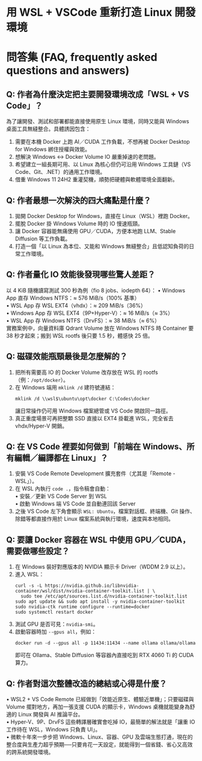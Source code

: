 # 用 WSL + VSCode 重新打造 Linux 開發環境

# 問答集 (FAQ, frequently asked questions and answers)

## Q: 作者為什麼決定把主要開發環境改成「WSL + VS Code」？
為了讓開發、測試和部署都能直接使用原生 Linux 環境，同時又能與 Windows 桌面工具無縫整合。具體誘因包含：
1. 需要在本機 Docker 上跑 AI／CUDA 工作負載，不想再被 Docker Desktop for Windows 綁住授權與效能。
2. 想解決 Windows ↔ Docker Volume IO 嚴重掉速的老問題。
3. 希望建立一組長期可用、以 Linux 為核心但仍可沿用 Windows 工具鏈（VS Code、Git、.NET）的通用工作環境。
4. 借重 Windows 11 24H2 重灌契機，順勢把硬體與軟體環境全面翻新。

## Q: 作者最想一次解決的四大痛點是什麼？
1. 拋開 Docker Desktop for Windows，直接在 Linux（WSL）裡跑 Docker。  
2. 擺脫 Docker 掛 Windows Volume 時的 IO 慢速瓶頸。  
3. 讓 Docker 容器能無痛使用 GPU／CUDA，方便本地跑 LLM、Stable Diffusion 等工作負載。  
4. 打造一個「以 Linux 為本位、又能和 Windows 無縫整合」且低認知負荷的日常工作環境。

## Q: 作者量化 IO 效能後發現哪些驚人差距？
以 4 KiB 隨機讀寫測試 300 秒為例（fio 8 jobs、iodepth 64）：
• Windows App 直存 Windows NTFS：≈ 576 MiB/s（100% 基準）  
• WSL App 存 WSL EXT4（vhdx）：≈ 209 MiB/s（36%）  
• Windows App 存 WSL EXT4（9P+Hyper-V）：≈ 16 MiB/s（≈ 3%）  
• WSL App 存 Windows NTFS（DrvFS）：≈ 38 MiB/s（≈ 6%）  
實務案例中，向量資料庫 Qdrant Volume 放在 Windows NTFS 時 Container 要 38 秒才起來；搬到 WSL rootfs 後只要 1.5 秒，體感快 25 倍。

## Q: 磁碟效能瓶頸最後是怎麼解的？
1. 把所有需要高 IO 的 Docker Volume 改存放在 WSL 的 rootfs（例：`/opt/docker`）。  
2. 在 Windows 端用 `mklink /d` 建符號連結：  
   ```
   mklink /d \\wsl$\ubuntu\opt\docker C:\Codes\docker
   ```  
   讓日常操作仍可用 Windows 檔案總管或 VS Code 開啟同一路徑。  
3. 真正重度場景可再把整顆 SSD 直接以 EXT4 掛載進 WSL，完全省去 vhdx/Hyper-V 開銷。

## Q: 在 VS Code 裡要如何做到「前端在 Windows、所有編輯／編譯都在 Linux」？
1. 安裝 VS Code Remote Development 擴充套件（尤其是「Remote - WSL」）。  
2. 在 WSL 內執行 `code .`，指令稿會自動：  
   • 安裝／更新 VS Code Server 到 WSL  
   • 啟動 Windows 端 VS Code 並自動連回該 Server  
3. 之後 VS Code 左下角會顯示 `WSL: Ubuntu`，檔案對話框、終端機、Git 操作、除錯等都直接作用於 Linux 檔案系統與執行環境，速度與本地相同。

## Q: 要讓 Docker 容器在 WSL 中使用 GPU／CUDA，需要做哪些設定？
1. 在 Windows 裝好對應版本的 NVIDIA 顯示卡 Driver（WDDM 2.9 以上）。  
2. 進入 WSL：  
   ```
   curl -s -L https://nvidia.github.io/libnvidia-container/wsl/dist/nvidia-container-toolkit.list | \
     sudo tee /etc/apt/sources.list.d/nvidia-container-toolkit.list
   sudo apt update && sudo apt install -y nvidia-container-toolkit
   sudo nvidia-ctk runtime configure --runtime=docker
   sudo systemctl restart docker
   ```  
3. 測試 GPU 是否可見：`nvidia-smi`。  
4. 啟動容器時加 `--gpus all`，例如：  
   ```
   docker run -d --gpus all -p 11434:11434 --name ollama ollama/ollama
   ```  
   即可在 Ollama、Stable Diffusion 等容器內直接吃到 RTX 4060 Ti 的 CUDA 算力。

## Q: 作者對這次整體改造的總結或心得是什麼？
• WSL2 + VS Code Remote 已經做到「效能近原生、體驗近單機」；只要磁碟與 Volume 擺對地方，再加一張支援 CUDA 的顯示卡，Windows 桌機就能變身為舒適的 Linux 開發與 AI 推論平台。  
• Hyper-V、9P、DrvFS 這些轉譯層確實會吃掉 IO，最簡單的解法就是「讓重 IO 工作待在 WSL，Windows 只負責 UI」。  
• 微軟十年來一步步把 Windows、Linux、容器、GPU 及雲端生態打通，現在的整合度與生產力超乎預期──只要肯花一天設定，就能得到一個省錢、省心又高效的跨系統開發環境。